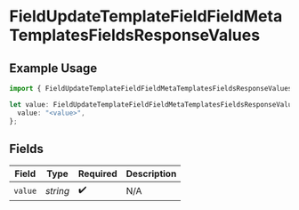 # FieldUpdateTemplateFieldFieldMetaTemplatesFieldsResponseValues

## Example Usage

```typescript
import { FieldUpdateTemplateFieldFieldMetaTemplatesFieldsResponseValues } from "@documenso/sdk-typescript/models/operations";

let value: FieldUpdateTemplateFieldFieldMetaTemplatesFieldsResponseValues = {
  value: "<value>",
};
```

## Fields

| Field              | Type               | Required           | Description        |
| ------------------ | ------------------ | ------------------ | ------------------ |
| `value`            | *string*           | :heavy_check_mark: | N/A                |